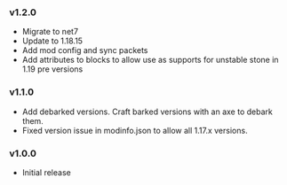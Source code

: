 ### v1.2.0

* Migrate to net7
* Update to 1.18.15
* Add mod config and sync packets
* Add attributes to blocks to allow use as supports for unstable stone in 1.19 pre versions

### v1.1.0

* Add debarked versions. Craft barked versions with an axe to debark them.
* Fixed version issue in modinfo.json to allow all 1.17.x versions.

### v1.0.0

* Initial release